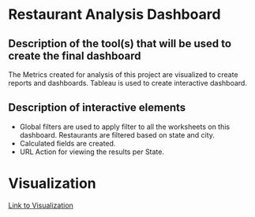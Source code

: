 # Restaurant Analysis Dashboard

## Description of the tool(s) that will be used to create the final dashboard

The Metrics created for analysis of this project are visualized to create reports and dashboards. Tableau is used to create interactive dashboard.

## Description of interactive elements

- Global filters are used to apply filter to all the worksheets on this dashboard. Restaurants are filtered based on state and city.
- Calculated fields are created.
- URL Action for viewing the results per State.

# Visualization

[Link to Visualization](https://public.tableau.com/profile/shanu.joseph#!/vizhome/RestaurantBusinessAnalysis/Story1?publish=yes)



